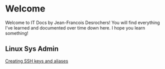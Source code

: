 # Welcome

Welcome to IT Docs by Jean-Francois Desrochers! You will find everything I've learned and documented over time down here. I hope you learn something!

## Linux Sys Admin

[Creating SSH keys and aliases](/linux-sys-admin/creating-ssh-keys.md)